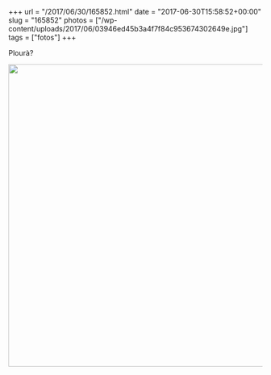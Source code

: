 +++
url = "/2017/06/30/165852.html"
date = "2017-06-30T15:58:52+00:00"
slug = "165852"
photos = ["/wp-content/uploads/2017/06/03946ed45b3a4f7f84c953674302649e.jpg"]
tags = ["fotos"]
+++

Plourà?

<img src="/wp-content/uploads/2017/06/03946ed45b3a4f7f84c953674302649e.jpg" width="600" height="600" style="height: auto" />

